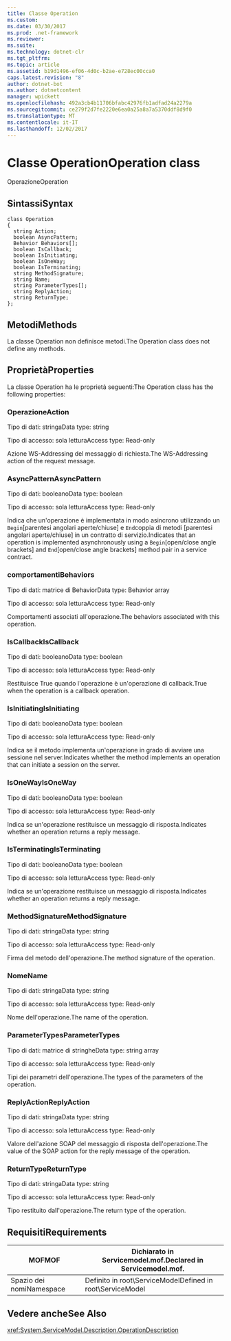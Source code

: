 ```yaml
---
title: Classe Operation
ms.custom: 
ms.date: 03/30/2017
ms.prod: .net-framework
ms.reviewer: 
ms.suite: 
ms.technology: dotnet-clr
ms.tgt_pltfrm: 
ms.topic: article
ms.assetid: b19d1496-ef06-4d0c-b2ae-e728ec00cca0
caps.latest.revision: "8"
author: dotnet-bot
ms.author: dotnetcontent
manager: wpickett
ms.openlocfilehash: 492a3cb4b11706bfabc42976fb1adfad24a2279a
ms.sourcegitcommit: ce279f2d7fe2220e6ea0a25a8a7a5370ddf8d9f0
ms.translationtype: MT
ms.contentlocale: it-IT
ms.lasthandoff: 12/02/2017
---
```

# <a name="operation-class"></a><span data-ttu-id="4fcfd-102">Classe Operation</span><span class="sxs-lookup"><span data-stu-id="4fcfd-102">Operation class</span></span>
<span data-ttu-id="4fcfd-103">Operazione</span><span class="sxs-lookup"><span data-stu-id="4fcfd-103">Operation</span></span>  
  
## <a name="syntax"></a><span data-ttu-id="4fcfd-104">Sintassi</span><span class="sxs-lookup"><span data-stu-id="4fcfd-104">Syntax</span></span>  
  
```  
class Operation  
{  
  string Action;  
  boolean AsyncPattern;  
  Behavior Behaviors[];  
  boolean IsCallback;  
  boolean IsInitiating;  
  boolean IsOneWay;  
  boolean IsTerminating;  
  string MethodSignature;  
  string Name;  
  string ParameterTypes[];  
  string ReplyAction;  
  string ReturnType;  
};  
```  
  
## <a name="methods"></a><span data-ttu-id="4fcfd-105">Metodi</span><span class="sxs-lookup"><span data-stu-id="4fcfd-105">Methods</span></span>  
 <span data-ttu-id="4fcfd-106">La classe Operation non definisce metodi.</span><span class="sxs-lookup"><span data-stu-id="4fcfd-106">The Operation class does not define any methods.</span></span>  
  
## <a name="properties"></a><span data-ttu-id="4fcfd-107">Proprietà</span><span class="sxs-lookup"><span data-stu-id="4fcfd-107">Properties</span></span>  
 <span data-ttu-id="4fcfd-108">La classe Operation ha le proprietà seguenti:</span><span class="sxs-lookup"><span data-stu-id="4fcfd-108">The Operation class has the following properties:</span></span>  
  
### <a name="action"></a><span data-ttu-id="4fcfd-109">Operazione</span><span class="sxs-lookup"><span data-stu-id="4fcfd-109">Action</span></span>  
 <span data-ttu-id="4fcfd-110">Tipo di dati: stringa</span><span class="sxs-lookup"><span data-stu-id="4fcfd-110">Data type: string</span></span>  
  
 <span data-ttu-id="4fcfd-111">Tipo di accesso: sola lettura</span><span class="sxs-lookup"><span data-stu-id="4fcfd-111">Access type: Read-only</span></span>  
  
 <span data-ttu-id="4fcfd-112">Azione WS-Addressing del messaggio di richiesta.</span><span class="sxs-lookup"><span data-stu-id="4fcfd-112">The WS-Addressing action of the request message.</span></span>  
  
### <a name="asyncpattern"></a><span data-ttu-id="4fcfd-113">AsyncPattern</span><span class="sxs-lookup"><span data-stu-id="4fcfd-113">AsyncPattern</span></span>  
 <span data-ttu-id="4fcfd-114">Tipo di dati: booleano</span><span class="sxs-lookup"><span data-stu-id="4fcfd-114">Data type: boolean</span></span>  
  
 <span data-ttu-id="4fcfd-115">Tipo di accesso: sola lettura</span><span class="sxs-lookup"><span data-stu-id="4fcfd-115">Access type: Read-only</span></span>  
  
 <span data-ttu-id="4fcfd-116">Indica che un'operazione è implementata in modo asincrono utilizzando un `Begin`[parentesi angolari aperte/chiuse] e `End`coppia di metodi [parentesi angolari aperte/chiuse] in un contratto di servizio.</span><span class="sxs-lookup"><span data-stu-id="4fcfd-116">Indicates that an operation is implemented asynchronously using a `Begin`[open/close angle brackets] and `End`[open/close angle brackets] method pair in a service contract.</span></span>  
  
### <a name="behaviors"></a><span data-ttu-id="4fcfd-117">comportamenti</span><span class="sxs-lookup"><span data-stu-id="4fcfd-117">Behaviors</span></span>  
 <span data-ttu-id="4fcfd-118">Tipo di dati: matrice di Behavior</span><span class="sxs-lookup"><span data-stu-id="4fcfd-118">Data type: Behavior array</span></span>  
  
 <span data-ttu-id="4fcfd-119">Tipo di accesso: sola lettura</span><span class="sxs-lookup"><span data-stu-id="4fcfd-119">Access type: Read-only</span></span>  
  
 <span data-ttu-id="4fcfd-120">Comportamenti associati all'operazione.</span><span class="sxs-lookup"><span data-stu-id="4fcfd-120">The behaviors associated with this operation.</span></span>  
  
### <a name="iscallback"></a><span data-ttu-id="4fcfd-121">IsCallback</span><span class="sxs-lookup"><span data-stu-id="4fcfd-121">IsCallback</span></span>  
 <span data-ttu-id="4fcfd-122">Tipo di dati: booleano</span><span class="sxs-lookup"><span data-stu-id="4fcfd-122">Data type: boolean</span></span>  
  
 <span data-ttu-id="4fcfd-123">Tipo di accesso: sola lettura</span><span class="sxs-lookup"><span data-stu-id="4fcfd-123">Access type: Read-only</span></span>  
  
 <span data-ttu-id="4fcfd-124">Restituisce True quando l'operazione è un'operazione di callback.</span><span class="sxs-lookup"><span data-stu-id="4fcfd-124">True when the operation is a callback operation.</span></span>  
  
### <a name="isinitiating"></a><span data-ttu-id="4fcfd-125">IsInitiating</span><span class="sxs-lookup"><span data-stu-id="4fcfd-125">IsInitiating</span></span>  
 <span data-ttu-id="4fcfd-126">Tipo di dati: booleano</span><span class="sxs-lookup"><span data-stu-id="4fcfd-126">Data type: boolean</span></span>  
  
 <span data-ttu-id="4fcfd-127">Tipo di accesso: sola lettura</span><span class="sxs-lookup"><span data-stu-id="4fcfd-127">Access type: Read-only</span></span>  
  
 <span data-ttu-id="4fcfd-128">Indica se il metodo implementa un'operazione in grado di avviare una sessione nel server.</span><span class="sxs-lookup"><span data-stu-id="4fcfd-128">Indicates whether the method implements an operation that can initiate a session on the server.</span></span>  
  
### <a name="isoneway"></a><span data-ttu-id="4fcfd-129">IsOneWay</span><span class="sxs-lookup"><span data-stu-id="4fcfd-129">IsOneWay</span></span>  
 <span data-ttu-id="4fcfd-130">Tipo di dati: booleano</span><span class="sxs-lookup"><span data-stu-id="4fcfd-130">Data type: boolean</span></span>  
  
 <span data-ttu-id="4fcfd-131">Tipo di accesso: sola lettura</span><span class="sxs-lookup"><span data-stu-id="4fcfd-131">Access type: Read-only</span></span>  
  
 <span data-ttu-id="4fcfd-132">Indica se un'operazione restituisce un messaggio di risposta.</span><span class="sxs-lookup"><span data-stu-id="4fcfd-132">Indicates whether an operation returns a reply message.</span></span>  
  
### <a name="isterminating"></a><span data-ttu-id="4fcfd-133">IsTerminating</span><span class="sxs-lookup"><span data-stu-id="4fcfd-133">IsTerminating</span></span>  
 <span data-ttu-id="4fcfd-134">Tipo di dati: booleano</span><span class="sxs-lookup"><span data-stu-id="4fcfd-134">Data type: boolean</span></span>  
  
 <span data-ttu-id="4fcfd-135">Tipo di accesso: sola lettura</span><span class="sxs-lookup"><span data-stu-id="4fcfd-135">Access type: Read-only</span></span>  
  
 <span data-ttu-id="4fcfd-136">Indica se un'operazione restituisce un messaggio di risposta.</span><span class="sxs-lookup"><span data-stu-id="4fcfd-136">Indicates whether an operation returns a reply message.</span></span>  
  
### <a name="methodsignature"></a><span data-ttu-id="4fcfd-137">MethodSignature</span><span class="sxs-lookup"><span data-stu-id="4fcfd-137">MethodSignature</span></span>  
 <span data-ttu-id="4fcfd-138">Tipo di dati: stringa</span><span class="sxs-lookup"><span data-stu-id="4fcfd-138">Data type: string</span></span>  
  
 <span data-ttu-id="4fcfd-139">Tipo di accesso: sola lettura</span><span class="sxs-lookup"><span data-stu-id="4fcfd-139">Access type: Read-only</span></span>  
  
 <span data-ttu-id="4fcfd-140">Firma del metodo dell'operazione.</span><span class="sxs-lookup"><span data-stu-id="4fcfd-140">The method signature of the operation.</span></span>  
  
### <a name="name"></a><span data-ttu-id="4fcfd-141">Nome</span><span class="sxs-lookup"><span data-stu-id="4fcfd-141">Name</span></span>  
 <span data-ttu-id="4fcfd-142">Tipo di dati: stringa</span><span class="sxs-lookup"><span data-stu-id="4fcfd-142">Data type: string</span></span>  
  
 <span data-ttu-id="4fcfd-143">Tipo di accesso: sola lettura</span><span class="sxs-lookup"><span data-stu-id="4fcfd-143">Access type: Read-only</span></span>  
  
 <span data-ttu-id="4fcfd-144">Nome dell'operazione.</span><span class="sxs-lookup"><span data-stu-id="4fcfd-144">The name of the operation.</span></span>  
  
### <a name="parametertypes"></a><span data-ttu-id="4fcfd-145">ParameterTypes</span><span class="sxs-lookup"><span data-stu-id="4fcfd-145">ParameterTypes</span></span>  
 <span data-ttu-id="4fcfd-146">Tipo di dati: matrice di stringhe</span><span class="sxs-lookup"><span data-stu-id="4fcfd-146">Data type: string array</span></span>  
  
 <span data-ttu-id="4fcfd-147">Tipo di accesso: sola lettura</span><span class="sxs-lookup"><span data-stu-id="4fcfd-147">Access type: Read-only</span></span>  
  
 <span data-ttu-id="4fcfd-148">Tipi dei parametri dell'operazione.</span><span class="sxs-lookup"><span data-stu-id="4fcfd-148">The types of the parameters of the operation.</span></span>  
  
### <a name="replyaction"></a><span data-ttu-id="4fcfd-149">ReplyAction</span><span class="sxs-lookup"><span data-stu-id="4fcfd-149">ReplyAction</span></span>  
 <span data-ttu-id="4fcfd-150">Tipo di dati: stringa</span><span class="sxs-lookup"><span data-stu-id="4fcfd-150">Data type: string</span></span>  
  
 <span data-ttu-id="4fcfd-151">Tipo di accesso: sola lettura</span><span class="sxs-lookup"><span data-stu-id="4fcfd-151">Access type: Read-only</span></span>  
  
 <span data-ttu-id="4fcfd-152">Valore dell'azione SOAP del messaggio di risposta dell'operazione.</span><span class="sxs-lookup"><span data-stu-id="4fcfd-152">The value of the SOAP action for the reply message of the operation.</span></span>  
  
### <a name="returntype"></a><span data-ttu-id="4fcfd-153">ReturnType</span><span class="sxs-lookup"><span data-stu-id="4fcfd-153">ReturnType</span></span>  
 <span data-ttu-id="4fcfd-154">Tipo di dati: stringa</span><span class="sxs-lookup"><span data-stu-id="4fcfd-154">Data type: string</span></span>  
  
 <span data-ttu-id="4fcfd-155">Tipo di accesso: sola lettura</span><span class="sxs-lookup"><span data-stu-id="4fcfd-155">Access type: Read-only</span></span>  
  
 <span data-ttu-id="4fcfd-156">Tipo restituito dall'operazione.</span><span class="sxs-lookup"><span data-stu-id="4fcfd-156">The return type of the operation.</span></span>  
  
## <a name="requirements"></a><span data-ttu-id="4fcfd-157">Requisiti</span><span class="sxs-lookup"><span data-stu-id="4fcfd-157">Requirements</span></span>  
  
|<span data-ttu-id="4fcfd-158">MOF</span><span class="sxs-lookup"><span data-stu-id="4fcfd-158">MOF</span></span>|<span data-ttu-id="4fcfd-159">Dichiarato in Servicemodel.mof.</span><span class="sxs-lookup"><span data-stu-id="4fcfd-159">Declared in Servicemodel.mof.</span></span>|  
|---------|-----------------------------------|  
|<span data-ttu-id="4fcfd-160">Spazio dei nomi</span><span class="sxs-lookup"><span data-stu-id="4fcfd-160">Namespace</span></span>|<span data-ttu-id="4fcfd-161">Definito in root\ServiceModel</span><span class="sxs-lookup"><span data-stu-id="4fcfd-161">Defined in root\ServiceModel</span></span>|  
  
## <a name="see-also"></a><span data-ttu-id="4fcfd-162">Vedere anche</span><span class="sxs-lookup"><span data-stu-id="4fcfd-162">See Also</span></span>  
 <xref:System.ServiceModel.Description.OperationDescription>
